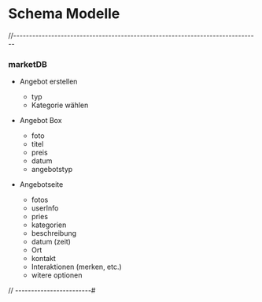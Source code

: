 # Schema Modelle
//------------------------------------------------------------------------------

### marketDB

- Angebot erstellen
    - typ
    - Kategorie wählen

- Angebot Box 
    - foto
    - titel
    - preis
    - datum
    - angebotstyp

- Angebotseite
    - fotos
    - userInfo
    - pries
    - kategorien
    - beschreibung
    - datum (zeit)
    - Ort
    - kontakt
    - Interaktionen (merken, etc.)
    - witere optionen
 
 // ------------------------#